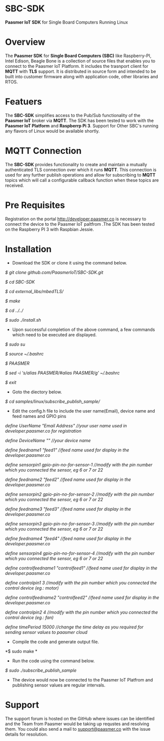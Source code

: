 # SBC-SDK
**Paasmer IoT SDK** for Single Board Computers Running Linux

# Overview

The **Paasmer SDK** for **Single Board Computers (SBC)** like Raspberry-PI, Intel Edison, Beagle Bone is a collection of source files that enables you to connect to the Paasmer IoT Platform. It includes the trasnport client for **MQTT** with **TLS** support.  It is distributed in source form and intended to be built into customer firmware along with application code, other libraries and RTOS.

# Featuers

The **SBC-SDK** simplifies access to the Pub/Sub functionality of the **Paasmer IoT** broker via **MQTT**. The SDK has been tested to work with the **Paasmer IoT Platform** and **Raspberrp Pi 3**. Support for Other SBC's running any flavors of Linux would be available shortly.

# MQTT Connection

The **SBC-SDK** provides functionality to create and maintain a mutually authenticated TLS connection over which it runs **MQTT**. This connection is used for any further publish operations and allow for subscribing to **MQTT** topics which will call a configurable callback function when these topics are received.

# Pre Requisites

Registration on the portal http://developer.paasmer.co is necessary to connect the device to the Paasmer IoT paltfrom .The SDK has been tested on the Raspberry PI 3 with Raspbian Jessie. 

# Installation

* Download the SDK or clone it using the command below.

*$ git clone github.com/PaasmerIoT/SBC-SDK.git*

*$ cd SBC-SDK*

*$ cd external_libs/mbedTLS/*

*$ make*

*$ cd ../../*

*$ sudo ./install.sh*

* Upon successful completion of the above command, a few commands which need to be executed are displayed.

*$ sudo su*

*$ source ~/.bashrc*

*$ PAASMER*

*$ sed -i 's/alias PAASMER/#alias PAASMER/g' ~/.bashrc*

*$ exit*

* Goto the diectory below.

*$ cd samples/linux/subscribe_publish_sample/*

* Edit the config.h file to include the user name(Email), device name and feed names and GPIO pins

*define UserName "Email Address" //your user name used in developer.paasmer.co for registration*

*define DeviceName "" //your device name*

*define feedname1 "feed1" //feed name used for display in the developer.paasmer.co*

*define sensorpin1 gpio-pin-no-for-sensor-1 //modify with the pin number which you connected the sensor, eg 6 or 7 or 22*

*define feedname2 "feed2" //feed name used for display in the developer.paasmer.co*

*define sensorpin2 gpio-pin-no-for-sensor-2 //modify with the pin number which you connected the sensor, eg 6 or 7 or 22*

*define feedname3 "feed3" //feed name used for display in the developer.paasmer.co*

*define sensorpin3 gpio-pin-no-for-sensor-3 //modify with the pin number which you connected the sensor, eg 6 or 7 or 22*

*define feedname4 "feed4" //feed name used for display in the developer.paasmer.co*

*define sensorpin4 gpio-pin-no-for-sensor-4 //modify with the pin number which you connected the sensor, eg 6 or 7 or 22*

*define controlfeedname1 "controlfeed1" //feed name used for display in the developer.paasmer.co*

*define controlpin1 3 //modify with the pin number which you connected the control device (eg.: motor)*

*define controlfeedname2 "controlfeed2" //feed name used for display in the developer.paasmer.co*

*define controlpin2 4 //modify with the pin number which you connected the control device (eg.: fan)*

*define timePeriod 15000 //change the time delay as you required for sending sensor values to paasmer cloud*

* Compile the code and generate output file.

*$ sudo make *

* Run the code using the command below.

*$ sudo ./subscribe_publish_sample*

* The device would now be connected to the Paasmer IoT Platfrom and publishing sensor values are regular intervals.

# Support

The support forum is hosted on the GitHub where issues can be identified and the Team from Paasmer would be taking up requstes and resolving them. You could also send a mail to support@paasmer.co with the issue details for resolution.

